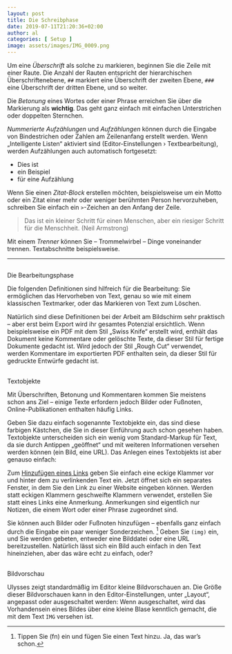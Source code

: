 ```yaml
---
layout: post
title: Die Schreibphase
date: 2019-07-11T21:20:36+02:00
author: al
categories: [ Setup ]
image: assets/images/IMG_0009.png
---
```


Um eine _Überschrift_ als solche zu markieren, beginnen Sie die Zeile mit einer Raute. Die Anzahl der Rauten entspricht der hierarchischen Überschriftenebene, `##` markiert eine Überschrift der zweiten Ebene, `###` eine Überschrift der dritten Ebene, und so weiter.

Die _Betonung_ eines Wortes oder einer Phrase erreichen Sie über die Markierung als **wichtig**. Das geht ganz einfach mit einfachen Unterstrichen oder doppelten Sternchen.

_Nummerierte Aufzählungen_ und _Aufzählungen_ können durch die Eingabe von Bindestrichen oder Zahlen am Zeilenanfang erstellt werden. Wenn „Intelligente Listen“ aktiviert sind (Editor-Einstellungen › Textbearbeitung), werden Aufzählungen auch automatisch fortgesetzt:

- Dies ist
- ein Beispiel
- für eine Aufzählung

Wenn Sie einen _Zitat-Block_ erstellen möchten, beispielsweise um ein Motto oder ein Zitat einer mehr oder weniger berühmten Person hervorzuheben, schreiben Sie einfach ein `>`-Zeichen an den Anfang der Zeile.

> Das ist ein kleiner Schritt für einen Menschen, aber ein riesiger Schritt für die Menschheit.
> (Neil Armstrong)

Mit einem _Trenner_ können Sie – Trommelwirbel – Dinge voneinander trennen. Textabschnitte beispielsweise.

---- 

##
Die Bearbeitungsphase

Die folgenden Definitionen sind hilfreich für die Bearbeitung: Sie ermöglichen das Hervorheben von Text, genau so wie mit einem klassischen Textmarker, oder das Markieren von Text zum Löschen. 


Natürlich sind diese Definitionen bei der Arbeit am Bildschirm sehr praktisch – aber erst beim Export wird ihr gesamtes Potenzial ersichtlich. Wenn beispielsweise ein PDF mit dem Stil „Swiss Knife“ erstellt wird, enthält das Dokument keine Kommentare oder gelöschte Texte, da dieser Stil für fertige Dokumente gedacht ist. Wird jedoch der Stil „Rough Cut“ verwendet, werden Kommentare im exportierten PDF enthalten sein, da dieser Stil für gedruckte Entwürfe gedacht ist.


##
Textobjekte

Mit Überschriften, Betonung und Kommentaren kommen Sie meistens schon ans Ziel – einige Texte erfordern jedoch Bilder oder Fußnoten, Online-Publikationen enthalten häufig Links.

Geben Sie dazu einfach sogenannte Textobjekte ein, das sind diese farbigen Kästchen, die Sie in dieser Einführung auch schon gesehen haben. Textobjekte unterscheiden sich ein wenig vom Standard-Markup für Text, da sie durch Antippen „geöffnet“ und mit weiteren Informationen versehen werden können (ein Bild, eine URL). Das Anlegen eines Textobjekts ist aber genauso einfach:

Zum [Hinzufügen eines Links](https://ulysses.app) geben Sie einfach eine eckige Klammer vor und hinter dem zu verlinkenden Text ein. Jetzt öffnet sich ein separates Fenster, in dem Sie den Link zu einer Website eingeben können. Werden statt eckigen Klammern geschweifte Klammern verwendet, erstellen Sie statt eines Links eine Anmerkung. Anmerkungen sind eigentlich nur Notizen, die einem Wort oder einer Phrase zugeordnet sind. 

Sie können auch Bilder oder Fußnoten hinzufügen – ebenfalls ganz einfach durch die Eingabe ein paar weniger Sonderzeichen. [^1] Geben Sie `(img)` ein, und Sie werden gebeten, entweder eine Bilddatei oder eine URL bereitzustellen. Natürlich lässt sich ein Bild auch einfach in den Text hineinziehen, aber das wäre echt zu einfach, oder?

##
Bildvorschau

Ulysses zeigt standardmäßig im Editor kleine Bildvorschauen an. Die Größe dieser Bildvorschauen kann in den Editor-Einstellungen, unter „Layout“, angepasst oder ausgeschaltet werden: Wenn ausgeschaltet, wird das Vorhandensein eines Bildes über eine kleine Blase kenntlich gemacht, die mit dem Text `IMG` versehen ist.


[^1]:	Tippen Sie (fn) ein und fügen Sie einen Text hinzu. Ja, das war’s schon.
